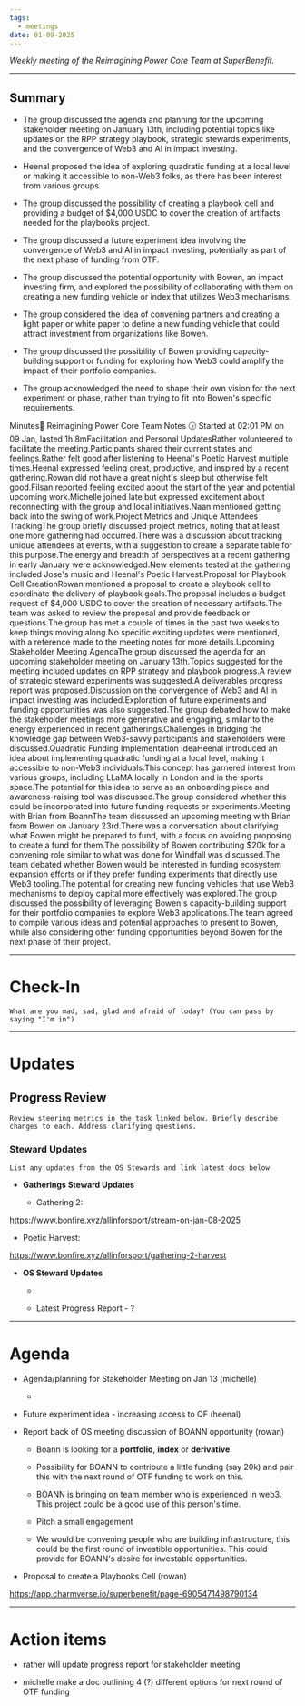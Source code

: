 ```yaml
---
tags:
  - meetings
date: 01-09-2025
---
```

_Weekly meeting of the Reimagining Power Core Team at SuperBenefit._

---

## Summary

- The group discussed the agenda and planning for the upcoming stakeholder meeting on January 13th, including potential topics like updates on the RPP strategy playbook, strategic stewards experiments, and the convergence of Web3 and AI in impact investing.

- Heenal proposed the idea of exploring quadratic funding at a local level or making it accessible to non-Web3 folks, as there has been interest from various groups.

- The group discussed the possibility of creating a playbook cell and providing a budget of $4,000 USDC to cover the creation of artifacts needed for the playbooks project.

- The group discussed a future experiment idea involving the convergence of Web3 and AI in impact investing, potentially as part of the next phase of funding from OTF.

- The group discussed the potential opportunity with Bowen, an impact investing firm, and explored the possibility of collaborating with them on creating a new funding vehicle or index that utilizes Web3 mechanisms.

- The group considered the idea of convening partners and creating a light paper or white paper to define a new funding vehicle that could attract investment from organizations like Bowen.

- The group discussed the possibility of Bowen providing capacity-building support or funding for exploring how Web3 could amplify the impact of their portfolio companies.

- The group acknowledged the need to shape their own vision for the next experiment or phase, rather than trying to fit into Bowen's specific requirements.

Minutes📝 Reimagining Power Core Team Notes 🕞 Started at 02:01 PM on 09 Jan, lasted 1h 8mFacilitation and Personal UpdatesRather volunteered to facilitate the meeting.Participants shared their current states and feelings.Rather felt good after listening to Heenal's Poetic Harvest multiple times.Heenal expressed feeling great, productive, and inspired by a recent gathering.Rowan did not have a great night's sleep but otherwise felt good.Filsan reported feeling excited about the start of the year and potential upcoming work.Michelle joined late but expressed excitement about reconnecting with the group and local initiatives.Naan mentioned getting back into the swing of work.Project Metrics and Unique Attendees TrackingThe group briefly discussed project metrics, noting that at least one more gathering had occurred.There was a discussion about tracking unique attendees at events, with a suggestion to create a separate table for this purpose.The energy and breadth of perspectives at a recent gathering in early January were acknowledged.New elements tested at the gathering included Jose's music and Heenal's Poetic Harvest.Proposal for Playbook Cell CreationRowan mentioned a proposal to create a playbook cell to coordinate the delivery of playbook goals.The proposal includes a budget request of $4,000 USDC to cover the creation of necessary artifacts.The team was asked to review the proposal and provide feedback or questions.The group has met a couple of times in the past two weeks to keep things moving along.No specific exciting updates were mentioned, with a reference made to the meeting notes for more details.Upcoming Stakeholder Meeting AgendaThe group discussed the agenda for an upcoming stakeholder meeting on January 13th.Topics suggested for the meeting included updates on RPP strategy and playbook progress.A review of strategic steward experiments was suggested.A deliverables progress report was proposed.Discussion on the convergence of Web3 and AI in impact investing was included.Exploration of future experiments and funding opportunities was also suggested.The group debated how to make the stakeholder meetings more generative and engaging, similar to the energy experienced in recent gatherings.Challenges in bridging the knowledge gap between Web3-savvy participants and stakeholders were discussed.Quadratic Funding Implementation IdeaHeenal introduced an idea about implementing quadratic funding at a local level, making it accessible to non-Web3 individuals.This concept has garnered interest from various groups, including LLaMA locally in London and in the sports space.The potential for this idea to serve as an onboarding piece and awareness-raising tool was discussed.The group considered whether this could be incorporated into future funding requests or experiments.Meeting with Brian from BoannThe team discussed an upcoming meeting with Brian from Bowen on January 23rd.There was a conversation about clarifying what Bowen might be prepared to fund, with a focus on avoiding proposing to create a fund for them.The possibility of Bowen contributing $20k for a convening role similar to what was done for Windfall was discussed.The team debated whether Bowen would be interested in funding ecosystem expansion efforts or if they prefer funding experiments that directly use Web3 tooling.The potential for creating new funding vehicles that use Web3 mechanisms to deploy capital more effectively was explored.The group discussed the possibility of leveraging Bowen's capacity-building support for their portfolio companies to explore Web3 applications.The team agreed to compile various ideas and potential approaches to present to Bowen, while also considering other funding opportunities beyond Bowen for the next phase of their project.

---

# Check-In

`What are you mad, sad, glad and afraid of today? (You can pass by saying "I'm in")`

---

# Updates

## Progress Review

`Review steering metrics in the task linked below. Briefly describe changes to each. Address clarifying questions.`

   

### Steward Updates

`List any updates from the OS Stewards and link latest docs below`

- **Gatherings Steward Updates**

  - Gathering 2: 

 https://www.bonfire.xyz/allinforsport/stream-on-jan-08-2025

  - Poetic Harvest: 

 https://www.bonfire.xyz/allinforsport/gathering-2-harvest

- **OS Steward Updates**

  -  

  - Latest Progress Report - ?

---

# Agenda

- Agenda/planning for Stakeholder Meeting on Jan 13 (michelle)

  -  

- Future experiment idea - increasing access to QF (heenal)

- Report back of OS meeting discussion of BOANN opportunity (rowan)

  - Boann is looking for a **portfolio**, **index** or **derivative**.

  - Possibility for BOANN to contribute a little funding (say 20k) and pair this with the next round of OTF funding to work on this. 

  - BOANN is bringing on team member who is experienced in web3. This project could be a good use of this person's time. 

  - Pitch a small engagement 

  - We would be convening people who are building infrastructure, this could be the first round of investible opportunities. This could provide for BOANN's desire for investable opportunities. 

- Proposal to create a Playbooks Cell (rowan)

 https://app.charmverse.io/superbenefit/page-6905471498790134


---

# Action items

- rather will update progress report for stakeholder meeting

- michelle make a doc outlining 4 (?) different options for next round of OTF funding